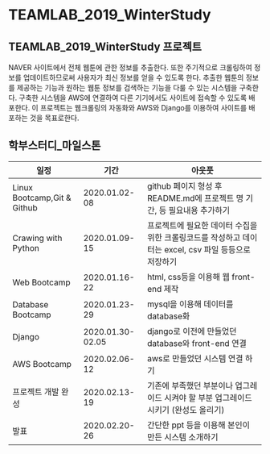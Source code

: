 # TEAMLAB_2019_WinterStudy


## TEAMLAB_2019_WinterStudy 프로젝트
NAVER 사이트에서 전체 웹툰에 관한 정보를 추출한다. 또한 주기적으로 크롤링하여 정보를 업데이트하므로써 사용자가 최신 정보를 얻을 수 있도록 한다.
추출한 웹툰의 정보를 제공하는 기능과 원하는 웹툰 정보를 검색하는 기능을 다룰 수 있는 시스템을 구축한다. 
구축한 시스템을 AWS에 연결하여 다른 기기에서도 사이트에 접속할 수 있도록 배포한다.
이 프로젝트는 웹크롤링의 자동화와 AWS와 Django를 이용하여 사이트를 배포하는 것을 목표로한다.

## 학부스터디_마일스톤
|일정|기간|아웃풋|
|---|---|---|
|Linux Bootcamp,Git & Github|2020.01.02-08|github 페이지 형성 후 README.md에 프로젝트 명 기간, 등 필요내용 추가하기|
|Crawing with Python|2020.01.09-15|프로젝트에 필요한 데이터 수집을 위한 크롤링코드를 작성하고 데이터는 excel, csv 파일 등등으로 저장하기|
|Web Bootcamp|2020.01.16-22|html, css등을 이용해 웹 front-end 제작|
|Database Bootcamp|2020.01.23-29|mysql을 이용해 데이터를 database화|
|Django|2020.01.30-02.05|django로 이전에 만들었던 database와 front-end 연결|
|AWS Bootcamp|2020.02.06-12|aws로 만들었던 시스템 연결 하기|
|프로젝트 개발 완성|2020.02.13-19|기존에 부족했던 부분이나 업그레이드 시켜야 할 부분 업그레이드 시키기 (완성도 올리기)|
|발표|2020.02.20-26|간단한 ppt 등을 이용해 본인이 만든 시스템 소개하기|
